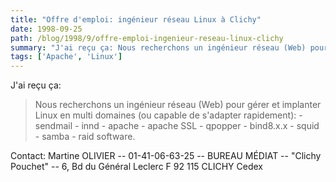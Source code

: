 ```yaml
---
title: "Offre d'emploi: ingénieur réseau Linux à Clichy"
date: 1998-09-25
path: /blog/1998/9/offre-emploi-ingenieur-reseau-linux-clichy
summary: "J'ai reçu ça: Nous recherchons un ingénieur réseau (Web) pour gérer et implanter Linux en multi domaines (ou capable de s'adapter rapidement): - sendmail - innd - apache - apache SSL - qpopper - bind8.x.x - squid - samba - raid software."
tags: ['Apache', 'Linux']
---
```


<P>
J'ai reçu ça:
</P>

<BLOCKQUOTE>
Nous recherchons un ingénieur réseau (Web) pour gérer et implanter Linux en
multi domaines (ou capable de s'adapter rapidement):
- sendmail - innd  - apache - apache SSL - qpopper  - bind8.x.x
- squid - samba - raid software.
</BLOCKQUOTE>
<P>Contact:
Martine OLIVIER -- 01-41-06-63-25  --
BUREAU MÉDIAT -- "Clichy Pouchet" --
6, Bd du Général Leclerc F 92 115 CLICHY Cedex
</P>


